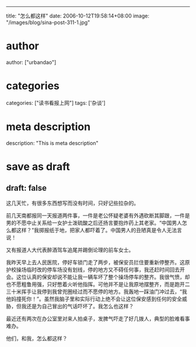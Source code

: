 
---
title: "怎么都这样"
date: 2006-10-12T19:58:14+08:00
image: "/images/blog/sina-post-311-1.jpg"
# author
author: ["urbandao"]
# categories
categories: ["读书看报上网"]
tags: ['杂谈']
# meta description
description: "This is meta description"
# save as draft
draft: false
---

这几天忙，有很多东西想写而没有时间，只好记些拉杂的。

前几天南都报同一天报道两件事，一件是老公怀疑老婆有外遇砍断其脚跟，一件是男的不愿中止关系给一女护士泼硫酸之后还扬言要抱炸药上其老家。“中国男人怎么都这样？”我掷报纸于地，把家人都吓着了。中国男人的丑陋真是令人无法言说！

又有报道人大代表醉酒驾车追尾并踢倒论理的前车女士。

我昨天早上去人民医院，停好车锁门走了两步，被保安员拦住要重新停整齐。这原护校操场临时改的停车场没有划线，停的地方又不碍任何事，我还赶时间回去开会。这位认真的保安却说不能让我一辆车坏了整个操场停车的整齐。我很气愤，却也不愿粗鲁用强，只好憋着火听他指挥。可他并不是让我原地摆整齐，而是跑开二三十米挥手让我停到我曾兜圈经过而不愿停的地方。我轰地一踩油门冲过去，“我他妈撞死你！”。虽然我脑子里和实际行动上绝不会让这位保安感到任何的安全威胁，但我还是为自己冒出的气话吓坏了。我怎么也这样？

最近还有两次在办公室里对来人拍桌子，发脾气吓走了好几拨人，典型的脸难看事难办。

他们，和我，怎么都这样？
